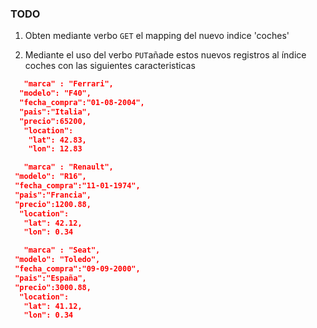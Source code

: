 ### TODO

1. Obten mediante verbo `GET` el mapping del nuevo indice 'coches'

2. Mediante el uso del verbo `PUT`añade estos nuevos registros al índice coches con las siguientes caracteristicas

```json
   "marca" : "Ferrari",
  "modelo": "F40",
  "fecha_compra":"01-08-2004",
  "pais":"Italia",
  "precio":65200,
   "location":  
    "lat": 42.83,
    "lon": 12.83
```
 ```json    
    "marca" : "Renault",
  "modelo": "R16",
  "fecha_compra":"11-01-1974",
  "pais":"Francia",
  "precio":1200.88,
   "location":  
    "lat": 42.12,
    "lon": 0.34
 ```
 ```json   
    "marca" : "Seat",
  "modelo": "Toledo",
  "fecha_compra":"09-09-2000",
  "pais":"España",
  "precio":3000.88,
   "location":  
    "lat": 41.12,
    "lon": 0.34
```
